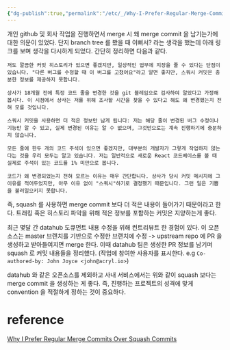 ```yaml
---
{"dg-publish":true,"permalink":"/etc/_/Why-I-Prefer-Regular-Merge-Commits-Over-Squash-Commits/","dgPassFrontmatter":true,"noteIcon":"","created":"","updated":""}
---
```



개인 github 및 회사 작업을 진행하면서 merge 시 왜 merge commit 을 남기는가에 대한 의문이 있었다. 단지 branch tree 를 봤을 때 이뻐서? 라는 생각을 했는데 아래 링크를 보며 생각을 다시하게 되었다. 간단히 정리하면 다음과 같다.

```
저도 깔끔한 커밋 히스토리가 있으면 좋겠지만, 일상적인 업무에 지장을 줄 수 있다는 단점이 있습니다. "다른 버그를 수정할 때 이 버그를 고쳤어요"라고 알면 좋지만, 스쿼시 커밋은 충분한 정보를 제공하지 못합니다.

상사가 18개월 전에 특정 코드 줄을 변경한 것을 git 블레임으로 검사하여 알았다고 가정해 봅시다. 이 시점에서 상사는 저를 위해 조사할 시간을 찾을 수 있다고 해도 왜 변경했는지 전혀 모를 것입니다.

스쿼시 커밋을 사용하면 더 적은 정보만 남게 됩니다: 저는 해당 줄이 변경된 버그 수정이나 기능만 알 수 있고, 실제 변경된 이유는 알 수 없으며, 그것만으로는 계속 진행하기에 충분하지 않습니다.

모든 줄에 한두 개의 코드 주석이 있으면 좋겠지만, 대부분의 개발자가 그렇게 작업하지 않는다는 것을 우리 모두는 알고 있습니다. 저는 일반적으로 새로운 React 코드베이스를 볼 때 실제로 주석이 있는 코드를 1% 미만으로 봅니다.

코드가 왜 변경되었는지 전혀 모르는 이유는 매우 간단합니다. 상사가 당시 커밋 메시지에 그 이유를 적어두었지만, 아무 이유 없이 "스쿼시"하기로 결정했기 때문입니다. 그런 일은 기쁨을 불러일으키지 못합니다.
```

즉, squash 를 사용하면 merge commit 보다 더 적은 내용이 들어가기 때문이라고 한다. 트래킹 혹은 히스토리 파악을 위해 적은 정보를 포함하는 커밋은 지양하는게 좋다. 

최근 몇달 간 datahub 도큐먼트 내용 수정을 위해 컨트리뷰트 한 경험이 있다. 이 오픈소스는 master 브랜치를 기반으로 수정한 브랜치에 수정 -> upstream repo 에 PR 을 생성하고 받아들여지면 merge 한다. 이때 datahub 팀은 생성한 PR 정보를 남기며 squash 로 커밋 내용들을 정리했다. (작업에 참여한 사용자를 표시한다. e.g `Co-authored-by: John Joyce <john@acryl.io>`)

datahub 와 같은 오픈소스를 제외하고 사내 서비스에서는 위와 같이 squash 보다는 merge commit 을 생성하는 게 좋다. 즉, 진행하는 프로젝트의 성격에 맞게 convention 을 적절하게 정하는 것이 중요하다.

# reference
[Why I Prefer Regular Merge Commits Over Squash Commits](https://betterprogramming.pub/why-i-prefer-regular-merge-commits-over-squash-commits-cadd22cff02c
)